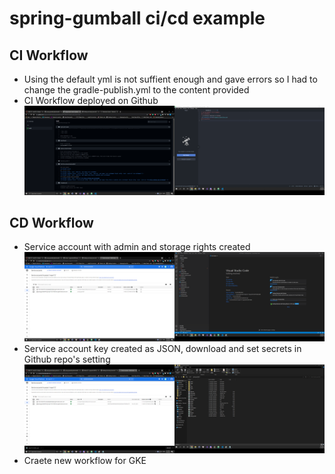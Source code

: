 # spring-gumball ci/cd example
## CI Workflow
* Using the default yml is not suffient enough and gave errors so I had to change the gradle-publish.yml to the content provided
* CI Workflow deployed on Github
![CI Workflow Github](images/ciworkflow.png)
## CD Workflow
* Service account with admin and storage rights created
![Service account](images/serviceaccount.png)
* Service account key created as JSON, download and set secrets in Github repo's setting
![Service account keys](images/serviceaccountkey.png)
* Craete new workflow for GKE

